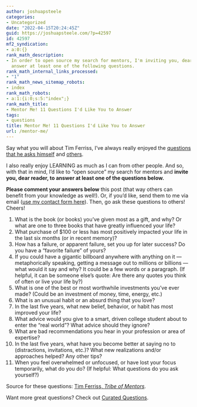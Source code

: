 ```yaml
---
author: joshuapsteele
categories:
- Uncategorized
date: "2022-04-15T20:24:45Z"
guid: https://joshuapsteele.com/?p=42597
id: 42597
mf2_syndication:
- a:0:{}
rank_math_description:
- In order to open source my search for mentors, I'm inviting you, dear reader, to
  answer at least one of the following questions.
rank_math_internal_links_processed:
- "1"
rank_math_news_sitemap_robots:
- index
rank_math_robots:
- a:1:{i:0;s:5:"index";}
rank_math_title:
- Mentor Me! 11 Questions I'd Like You to Answer
tags:
- questions
title: Mentor Me! 11 Questions I'd Like You to Answer
url: /mentor-me/
---
```


Say what you will about Tim Ferriss, I’ve always really enjoyed the [questions that he asks himself](https://tim.blog/wp-content/uploads/2020/01/17-Questions-That-Changed-My-Life.pdf) and [others](https://tim.blog/2017/10/03/tribe-of-mentors/).

I also really enjoy LEARNING as much as I can from other people. And so, with that in mind, I’d like to “open source” my search for mentors and **invite you, dear reader, to answer at least one of the questions below.**

**Please comment your answers below** this post (that way others can benefit from your knowledge as well!). Or, if you’d like, send them to me via email ([use my contact form here](https://joshuapsteele.com/contact/)). Then, go ask these questions to others! Cheers!

1. What is the book (or books) you’ve given most as a gift, and why? Or what are one to three books that have greatly influenced your life?
2. What purchase of $100 or less has most positively impacted your life in the last six months (or in recent memory)?
3. How has a failure, or apparent failure, set you up for later success? Do you have a “favorite failure” of yours?
4. If you could have a gigantic billboard anywhere with anything on it — metaphorically speaking, getting a message out to millions or billions — what would it say and why? It could be a few words or a paragraph. (If helpful, it can be someone else’s quote: Are there any quotes you think of often or live your life by?)
5. What is one of the best or most worthwhile investments you’ve ever made? (Could be an investment of money, time, energy, etc.)
6. What is an unusual habit or an absurd thing that you love?
7. In the last five years, what new belief, behavior, or habit has most improved your life?
8. What advice would you give to a smart, driven college student about to enter the “real world”? What advice should they ignore?
9. What are bad recommendations you hear in your profession or area of expertise?
10. In the last five years, what have you become better at saying no to (distractions, invitations, etc.)? What new realizations and/or approaches helped? Any other tips?
11. When you feel overwhelmed or unfocused, or have lost your focus temporarily, what do you do? (If helpful: What questions do you ask yourself?)

Source for these questions: [Tim Ferriss, *Tribe of Mentors*](https://tim.blog/2017/10/03/tribe-of-mentors/).

Want more great questions? Check out [Curated Questions](https://www.curatedquestions.com/).